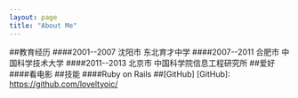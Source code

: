 ```yaml
---
layout: page
title: "About Me"
---
```

##教育经历
####2001--2007 沈阳市  东北育才中学
####2007--2011 合肥市  中国科学技术大学
####2011--2013 北京市  中国科学院信息工程研究所
##爱好
####看电影
##技能
####Ruby on Rails
##[GitHub]
[GitHub]: https://github.com/loveltyoic/



